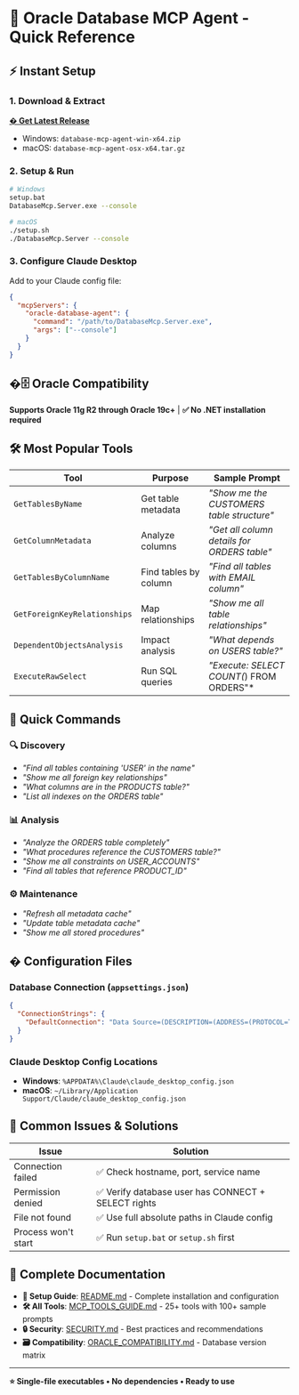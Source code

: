 # 🚀 Oracle Database MCP Agent - Quick Reference

## ⚡ **Instant Setup**

### 1. Download & Extract
**[� Get Latest Release](https://github.com/ram62836/database-mcp-agent/releases/latest)**
- Windows: `database-mcp-agent-win-x64.zip`
- macOS: `database-mcp-agent-osx-x64.tar.gz`

### 2. Setup & Run
```bash
# Windows
setup.bat
DatabaseMcp.Server.exe --console

# macOS  
./setup.sh
./DatabaseMcp.Server --console
```

### 3. Configure Claude Desktop
Add to your Claude config file:
```json
{
  "mcpServers": {
    "oracle-database-agent": {
      "command": "/path/to/DatabaseMcp.Server.exe",
      "args": ["--console"]
    }
  }
}
```

## �🗄️ **Oracle Compatibility**
**Supports Oracle 11g R2 through Oracle 19c+** | **✅ No .NET installation required**

## 🛠️ **Most Popular Tools**

| Tool | Purpose | Sample Prompt |
|------|---------|---------------|
| `GetTablesByName` | Get table metadata | *"Show me the CUSTOMERS table structure"* |
| `GetColumnMetadata` | Analyze columns | *"Get all column details for ORDERS table"* |
| `GetTablesByColumnName` | Find tables by column | *"Find all tables with EMAIL column"* |
| `GetForeignKeyRelationships` | Map relationships | *"Show me all table relationships"* |
| `DependentObjectsAnalysis` | Impact analysis | *"What depends on USERS table?"* |
| `ExecuteRawSelect` | Run SQL queries | *"Execute: SELECT COUNT(*) FROM ORDERS"* |

## 🎯 **Quick Commands**

### 🔍 **Discovery**
- *"Find all tables containing 'USER' in the name"*
- *"Show me all foreign key relationships"*
- *"What columns are in the PRODUCTS table?"*
- *"List all indexes on the ORDERS table"*

### 📊 **Analysis**  
- *"Analyze the ORDERS table completely"*
- *"What procedures reference the CUSTOMERS table?"*
- *"Show me all constraints on USER_ACCOUNTS"*
- *"Find all tables that reference PRODUCT_ID"*

### ⚙️ **Maintenance**
- *"Refresh all metadata cache"*
- *"Update table metadata cache"*
- *"Show me all stored procedures"*

## � **Configuration Files**

### Database Connection (`appsettings.json`)
```json
{
  "ConnectionStrings": {
    "DefaultConnection": "Data Source=(DESCRIPTION=(ADDRESS=(PROTOCOL=TCP)(HOST=hostname)(PORT=1521))(CONNECT_DATA=(SERVICE_NAME=servicename)));User Id=username;Password=password;"
  }
}
```

### Claude Desktop Config Locations
- **Windows**: `%APPDATA%\Claude\claude_desktop_config.json`
- **macOS**: `~/Library/Application Support/Claude/claude_desktop_config.json`

## 🚨 **Common Issues & Solutions**

| Issue | Solution |
|-------|----------|
| Connection failed | ✅ Check hostname, port, service name |
| Permission denied | ✅ Verify database user has CONNECT + SELECT rights |
| File not found | ✅ Use full absolute paths in Claude config |
| Process won't start | ✅ Run `setup.bat` or `setup.sh` first |

## 📖 **Complete Documentation**
- **🔧 Setup Guide**: [README.md](README.md) - Complete installation and configuration
- **🛠️ All Tools**: [MCP_TOOLS_GUIDE.md](MCP_TOOLS_GUIDE.md) - 25+ tools with 100+ sample prompts
- **🔒 Security**: [SECURITY.md](SECURITY.md) - Best practices and recommendations
- **🗃️ Compatibility**: [ORACLE_COMPATIBILITY.md](ORACLE_COMPATIBILITY.md) - Database version matrix

---
**⭐ Single-file executables • No dependencies • Ready to use**
